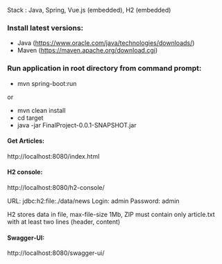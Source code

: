 Stack : Java, Spring, Vue.js (embedded), H2 (embedded)

### Install latest versions:
* Java (https://www.oracle.com/java/technologies/downloads/)
* Maven (https://maven.apache.org/download.cgi)

### Run application in root directory from command prompt:

* mvn spring-boot:run

or

* mvn clean install
* cd target
* java -jar FinalProject-0.0.1-SNAPSHOT.jar

#### Get Articles:

http://localhost:8080/index.html

#### H2 console:

http://localhost:8080/h2-console/

URL: jdbc:h2:file:./data/news
Login: admin
Password: admin

H2 stores data in file, max-file-size 1Mb, 
ZIP must contain only article.txt with at least two lines (header, content)

#### Swagger-UI:

http://localhost:8080/swagger-ui/
